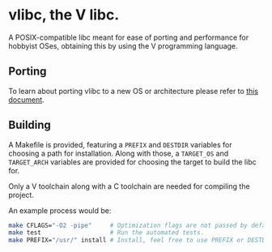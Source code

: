 # vlibc, the V libc.

A POSIX-compatible libc meant for ease of porting and performance for hobbyist
OSes, obtaining this by using the V programming language.

## Porting

To learn about porting vlibc to a new OS or architecture please refer to
[this document](PORTING.md).

## Building

A Makefile is provided, featuring a `PREFIX` and `DESTDIR` variables for
choosing a path for installation. Along with those, a `TARGET_OS` and
`TARGET_ARCH` variables are provided for choosing the target to build the libc
for.

Only a V toolchain along with a C toolchain are needed for compiling the
project.

An example process would be:

```bash
make CFLAGS="-O2 -pipe"     # Optimization flags are not passed by default.
make test                   # Run the automated tests.
make PREFIX="/usr/" install # Install, feel free to use PREFIX or DESTDIR.
```
